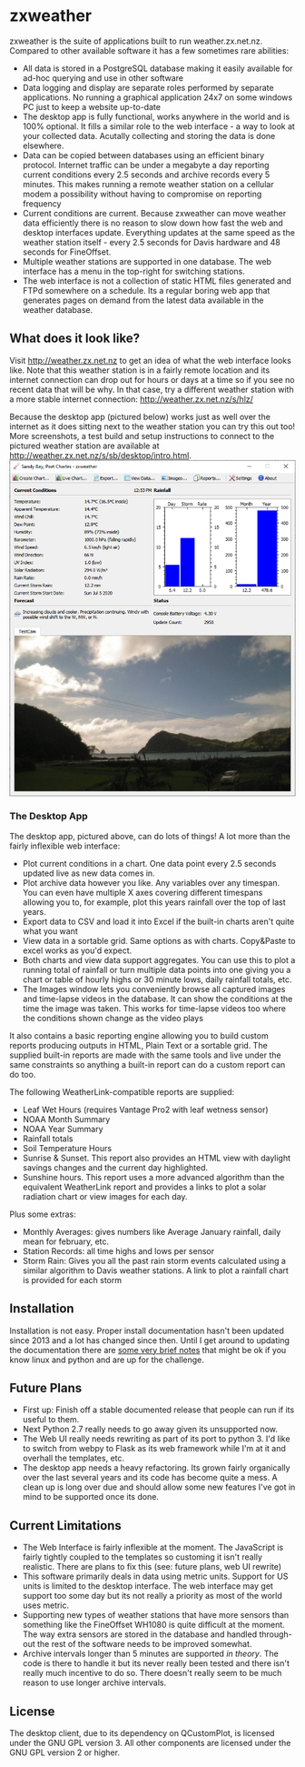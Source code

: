 # zxweather

zxweather is the suite of applications built to run weather.zx.net.nz. Compared to other available software it has a few sometimes rare abilities:

  - All data is stored in a PostgreSQL database making it easily available for ad-hoc querying and use in other software
  - Data logging and display are separate roles performed by separate applications. No running a graphical application 24x7 on some windows PC just to keep a website up-to-date
  - The desktop app is fully functional, works anywhere in the world and is 100% optional. It fills a similar role to the web interface - a way to look at your collected data. Acutally collecting and storing the data is done elsewhere.
  - Data can be copied between databases using an efficient binary protocol. Internet traffic can be under a megabyte a day reporting current conditions every 2.5 seconds and archive records every 5 minutes. This makes running a remote weather station on a cellular modem a possibility without having to compromise on reporting frequency
   - Current conditions are current. Because zxweather can move weather data efficiently there is no reason to slow down how fast the web and desktop interfaces update. Everything updates at the same speed as the weather station itself - every 2.5 seconds for Davis hardware and 48 seconds for FineOffset.
   - Multiple weather stations are supported in one database. The web interface has a menu in the top-right for switching stations.
   - The web interface is not a collection of static HTML files generated and FTPd somewhere on a schedule. Its a regular boring web app that generates pages on demand from the latest data available in the weather database.
   
## What does it look like?
Visit http://weather.zx.net.nz to get an idea of what the web interface looks like. Note that this weather station is in a fairly remote location and its internet connection can drop out for hours or days at a time so if you see no recent data that will be why. In that case, try a different weather station with a more stable internet connection: http://weather.zx.net.nz/s/hlz/

Because the desktop app (pictured below) works just as well over the internet as it does sitting next to the weather station you can try this out too! More screenshots, a test build and setup instructions to connect to the pictured weather station are available at http://weather.zx.net.nz/s/sb/desktop/intro.html.
![Desktop App](doc/readme/desktop.png)

### The Desktop App
The desktop app, pictured above, can do lots of things! A lot more than the fairly inflexible web interface:
   - Plot current conditions in a chart. One data point every 2.5 seconds updated live as new data comes in.
   - Plot archive data however you like. Any variables over any timespan. You can even have multiple X axes covering different timespans allowing you to, for example, plot this years rainfall over the top of last years.
   - Export data to CSV and load it into Excel if the built-in charts aren't quite what you want
   - View data in a sortable grid. Same options as with charts. Copy&Paste to excel works as you'd expect.
   - Both charts and view data support aggregates. You can use this to plot a running total of rainfall or turn multiple data points into one giving you a chart or table of hourly highs or 30 minute lows, daily rainfall totals, etc.
   - The Images window lets you conveniently browse all captured images and time-lapse videos in the database. It can show the conditions at the time the image was taken. This works for time-lapse videos too where the conditions shown change as the video plays
   
It also contains a basic reporting engine allowing you to build custom reports producing outputs in HTML, Plain Text or a sortable grid. The supplied built-in reports are made with the same tools and live under the same constraints so anything a built-in report can do a custom report can do too. 

The following WeatherLink-compatible reports are supplied:

   - Leaf Wet Hours (requires Vantage Pro2 with leaf wetness sensor)
   - NOAA Month Summary
   - NOAA Year Summary
   - Rainfall totals
   - Soil Temperature Hours
   - Sunrise & Sunset. This report also provides an HTML view with daylight savings changes and the current day highlighted.
   - Sunshine hours. This report uses a more advanced algorithm than the equivalent WeatherLink report and provides a links to plot a solar radiation chart or view images for each day.

Plus some extras:
   - Monthly Averages: gives numbers like Average January rainfall, daily mean for february, etc.
   - Station Records: all time highs and lows per sensor
   - Storm Rain: Gives you all the past rain storm events calculated using a similar algorithm to Davis weather stations. A link to plot a rainfall chart is provided for each storm

## Installation
Installation is not easy. Proper install documentation hasn't been updated since 2013 and a lot has changed since then. Until I get around to updating the documentation there are [some very brief notes](doc/interim_install_notes.md) that might be ok if you know linux and python and are up for the challenge.

## Future Plans

 - First up: Finish off a stable documented release that people can run if its useful to them.
 - Next Python 2.7 really needs to go away given its unsupported now. 
 - The Web UI really needs rewriting as part of its port to python 3. I'd like to switch from webpy to Flask as its web framework while I'm at it and overhall the templates, etc.
 - The desktop app needs a heavy refactoring. Its grown fairly organically over the last several years and its code has become quite a mess. A clean up is long over due and should allow some new features I've got in mind to be supported once its done.

## Current Limitations

- The Web Interface is fairly inflexible at the moment. The JavaScript is fairly tightly coupled to the templates so customing it isn't really realistic. There are plans to fix this (see: future plans, web UI rewrite)
- This software primarily deals in data using metric units. Support for US units is limited to the desktop interface. The web interface may get support too some day but its not really a priority as most of the world uses metric.
- Supporting new types of weather stations that have more sensors than something like the FineOffset WH1080 is quite difficult at the moment. The way extra sensors are stored in the database and handled through-out the rest of the software needs to be improved somewhat.
- Archive intervals longer than 5 minutes are supported *in theory*. The code is there to handle it but its never really been tested and there isn't really much incentive to do so. There doesn't really seem to be much reason to use longer archive intervals.

## License
The desktop client, due to its dependency on QCustomPlot, is licensed under the GNU GPL version 3. All other components are licensed under the GNU GPL version 2 or higher.
